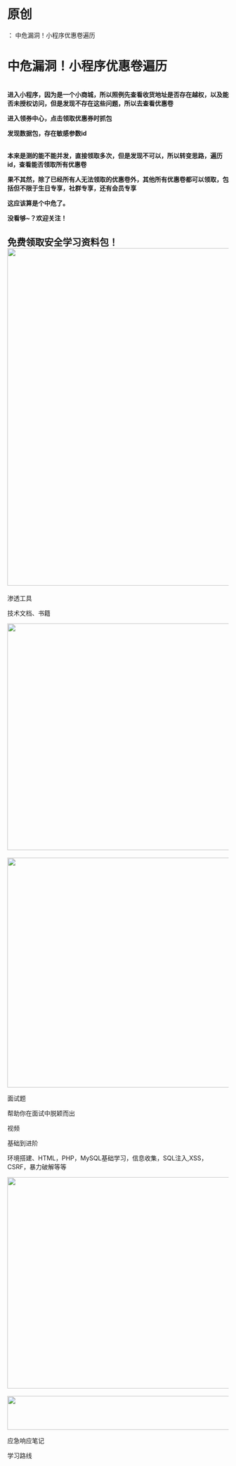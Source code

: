 # 原创
：  中危漏洞！小程序优惠卷遍历

# 中危漏洞！小程序优惠卷遍历

<br/>**进入小程序，因为是一个小商城，所以照例先查看收货地址是否存在越权，以及能否未授权访问，但是发现不存在这些问题，所以去查看优惠卷**

**进入领券中心，点击领取优惠券时抓包**

**发现数据包，存在敏感参数id**

<br/>**本来是测的能不能并发，直接领取多次，但是发现不可以，所以转变思路，遍历id，查看能否领取所有优惠卷**

**果不其然，除了已经所有人无法领取的优惠卷外，其他所有优惠卷都可以领取，包括但不限于生日专享，社群专享，还有会员专享**

**这应该算是个中危了。**

**没看够~？欢迎关注！**

## **免费领取安全学习资料包！**<img alt="" height="768" src="https://img-blog.csdnimg.cn/direct/d4c3d6c5ca8a4137833988f7e0746737.png" width="1024"/>

渗透工具

技术文档、书籍

<img alt="" height="516" src="https://img-blog.csdnimg.cn/direct/c224a2727ef947afba2cab51174cb5f9.png" width="852"/> <img alt="" height="523" src="https://img-blog.csdnimg.cn/direct/26e33df2c3d147c6b825f6b41c0e414b.png" width="856"/>

面试题

帮助你在面试中脱颖而出

视频

基础到进阶

环境搭建、HTML，PHP，MySQL基础学习，信息收集，SQL注入,XSS，CSRF，暴力破解等等

<img alt="" height="481" src="https://img-blog.csdnimg.cn/direct/e81301b2359145b29c6febc4774478ee.png" width="694"/> <img alt="" height="77" src="https://img-blog.csdnimg.cn/direct/5474d60cbf3a4061ab7218f93b810e18.png" width="665"/>

应急响应笔记

学习路线
